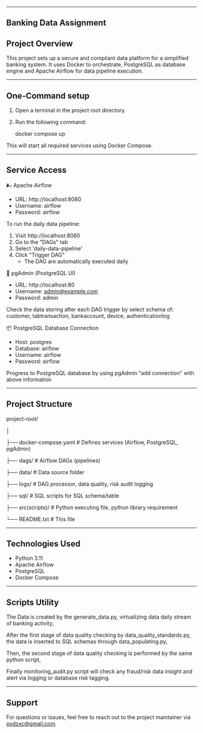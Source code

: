 --------------------------
 Banking Data Assignment
--------------------------

Project Overview
----------------
This project sets up a secure and compliant data platform for a simplified banking system.
It uses Docker to orchestrate, PostgreSQL as database engine and Apache Airflow for data pipeline execution.

----------------
 One-Command setup
----------------

1. Open a terminal in the project root directory.
2. Run the following command:

   docker compose up

This will start all required services using Docker Compose.

----------------
 Service Access
----------------

🌬 Apache Airflow
- URL: http://localhost:8080
- Username: airflow
- Password: airflow

To run the daily data pipeline:
1. Visit http://localhost:8080
2. Go to the "DAGs" tab
3. Select 'daily-data-pipeline'
4. Click "Trigger DAG"
   * The DAG are automatically executed daily

🐘 pgAdmin (PostgreSQL UI)
- URL: http://localhost:80
- Username: admin@example.com
- Password: admin

Check the data storing after each DAG trigger by select schema of: customer, tabtransaction, bankaccount, device, authenticationlog

📦 PostgreSQL Database Connection
- Host: postgres
- Database: airflow
- Username: airflow
- Password: airflow

Progress to PostgreSQL database by using pgAdmin "add connection" with above information

---------------------
Project Structure
---------------------

project-root/

│

├── docker-compose.yaml         # Defines services (Airflow, PostgreSQL, pgAdmin)

├── dags/                       # Airflow DAGs (pipelines)

├── data/                       # Data source folder 

├── logs/                       # DAG processor, data quality, risk audit logging

├── sql/                        # SQL scripts for SQL schema/table

├── src(scripts)/               # Python executing file, python library requirement 

└── README.txt                  # This file

--------------------------
 Technologies Used
--------------------------

- Python 3.11
- Apache Airflow
- PostgreSQL
- Docker Compose

--------------------------
 Scripts Utility
--------------------------

The Data is created by the generate_data.py, virtualizing data daily stream of banking activity,

After the first stage of data quality checking by data_quality_standards.py, the data is inserted to SQL schemas through data_populating.py,

Then, the second stage of data quality checking is performed by the same python script, 

Finally monitoring_audit.py script will check any fraud/risk data insight and alert via logging or database risk tagging.

--------------------------
 Support
--------------------------

For questions or issues, feel free to reach out to the project maintainer via pvdzxc@gmail.com.
